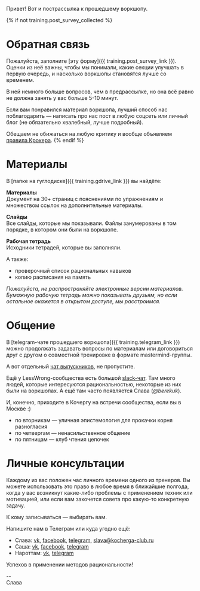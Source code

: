Привет! Вот и пострассылка к прошедшему воркшопу.
 
{% if not training.post_survey_collected %}
# Обратная связь
Пожалуйста, заполните [эту форму]({{ training.post_survey_link }}). Оценки из неё важны, чтобы мы понимали, какие секции улучшать в первую очередь, и насколько воркшопы становятся лучше со временем.

В ней немного больше вопросов, чем в предрассылке, но она всё равно не должна занять у вас больше 5-10 минут.

Если вам понравился материал воркшопа, лучший способ нас поблагодарить — написать про нас пост в любую соцсеть или личный блог (не обязательно хвалебный, лучше подробный).

Обещаем не обижаться на любую критику и вообще объявляем [правила Крокера](https://lesswrong.ru/wiki/Правила_Крокера).
{% endif %}

# Материалы
В [папке на гуглодиске]({{ training.gdrive_link }}) вы найдёте:

**Материалы**<br>
Документ на 30+ страниц с пояснениями по упражнениям и множеством ссылок на дополнительные материалы.

**Слайды**<br>
Все слайды, которые мы показывали.
Файлы занумерованы в том порядке, в котором они были на воркшопе.

**Рабочая тетрадь**<br>
Исходники тетрадей, которые вы заполняли.

А также:

* проверочный список рациональных навыков
* копию расписания на память

*Пожалуйста, не распространяйте электронные версии материалов. Бумажную рабочую тетрадь можно показывать друзьям, но если остальное окажется в открытом доступе, мы расстроимся.*
 
# Общение
В [telegram-чате прошедшего воркшопа]({{ training.telegram_link }}) можно продолжать задавать вопросы по материалам или договориться друг с другом о совместной тренировке в формате mastermind-группы.

А вот отдельный [чат выпускников](https://t.me/joinchat/BWnaog64-pnlNS3PK778OA), не пропустите.

Ещё у LessWrong-сообщества есть большой [slack-чат](https://lesswrong.ru/slack). Там много людей, которые интересуются рациональностью, некоторые из них были на воркшопах. А ещё там часто появляется Слава (*@berekuk*).

И, конечно, приходите в Кочергу на встречи сообщества, если вы в Москве :)

* по вторникам — уличная эпистемология для прокачки корня разногласия
* по четвергам — ненасильственное общение
* по пятницам — клуб чтения цепочек

# Личные консультации
Каждому из вас положен час личного времени одного из тренеров. Вы можете использовать это право в любое время в ближайшие полгода, когда у вас возникнут какие-либо проблемы с применением техник или мотивацией, или если вам захочется совета про какую-то конкретную задачу.

К кому записываться — выбирать вам.

Напишите нам в Телеграм или куда угодно ещё:

* Слава: [vk](https://vk.com/berekuk), [facebook](https://www.facebook.com/berekuk), [telegram](https://t.me/berekuk), [slava@kocherga-club.ru](mailto:slava@kocherga-club.ru)
* Саша: [vk](https://vk.com/mr_ali), [facebook](https://www.facebook.com/alexander.ali.7549), [telegram](https://t.me/LordAli)
* Нароттам: [vk](https://vk.com/dra9ohole), [telegram](https://t.me/dragohole)

Успехов в применении методов рациональности!

-- <br>
Слава

